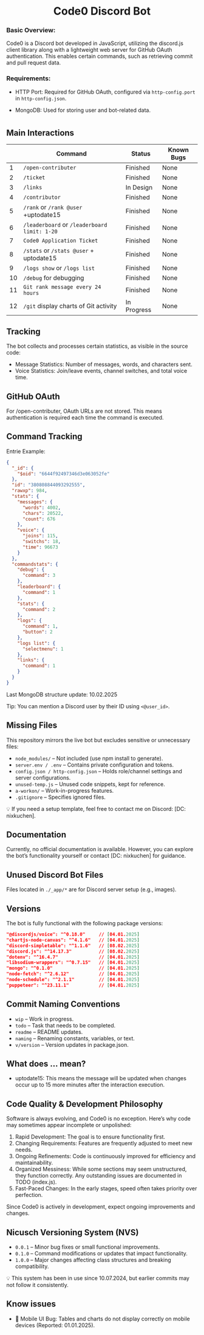 <div align="center">
<h1>Code0 Discord Bot</h1>
</div>

### Basic Overview:

Code0 is a Discord bot developed in JavaScript, utilizing the discord.js client library along with a lightweight web server for GitHub OAuth authentication. This enables certain commands, such as retrieving commit and pull request data.


### Requirements:

- HTTP Port: Required for GitHub OAuth, configured via `http-config.port` in `http-config.json`.

- MongoDB: Used for storing user and bot-related data.
#

## Main Interactions

|     | Command                                      | Status       | Known Bugs
| --- | ---------------------------------------------| ------------ | --------- |
| 1   | `/open-contributer`                          | Finished     |      None |
| 2   | `/ticket`                                    | Finished     |      None |
| 3   | `/links`                                     | In Design    |      None |
| 4   | `/contributor`                               | Finished     |      None |
| 5   | `/rank` or `/rank @user` +uptodate15         | Finished     |      None |
| 6   | `/leaderboard` or `/leaderboard limit: 1-20` | Finished     |      None |
| 7   | `Code0 Application Ticket`                   | Finished     |      None |
| 8   | `/stats` or `/stats @user` + uptodate15      | Finished     |      None |
| 9   | `/logs show` or `/logs list`                 | Finished     |      None |
| 10  | `/debug` for debugging                       | Finished     |      None |
| 11  | `Git rank message every 24 hours`            | Finished     |      None |
| 12  | `/git` display charts of Git activity        | In Progress  |      None |

## Tracking

The bot collects and processes certain statistics, as visible in the source code:

- Message Statistics: Number of messages, words, and characters sent.
- Voice Statistics: Join/leave events, channel switches, and total voice time.

## GitHub OAuth
For /open-contributer, OAuth URLs are not stored. This means authentication is required each time the command is executed.

## Command Tracking

Entrie Example:
```json
{
  "_id": {
    "$oid": "6644f92497346d3e063052fe"
  },
  "id": "380808844093292555",
  "rawxp": 984,
  "stats": {
    "messages": {
      "words": 4002,
      "chars": 20522,
      "count": 676
    },
    "voice": {
      "joins": 115,
      "switchs": 18,
      "time": 96673
    }
  },
  "commandstats": {
    "debug": {
      "command": 3
    },
    "leaderboard": {
      "command": 1
    },
    "stats": {
      "command": 2
    },
    "logs": {
      "command": 1,
      "button": 2
    },
    "logs list": {
      "selectmenu": 1
    },
    "links": {
      "command": 1
    }
  }
}
```

Last MongoDB structure update: 10.02.2025

 Tip: You can mention a Discord user by their ID using `<@user_id>`.

## Missing Files
This repository mirrors the live bot but excludes sensitive or unnecessary files:

- `node_modules/` – Not included (use npm install to generate).
- `server.env / .env` – Contains private configuration and tokens.
- `config.json / http-config.json` – Holds role/channel settings and server configurations.
- `unused-temp.js` – Unused code snippets, kept for reference.
- `a-workon/` – Work-in-progress features.
- `.gitignore` – Specifies ignored files.

💡 If you need a setup template, feel free to contact me on Discord: [DC: nixkuchen].

## Documentation

Currently, no official documentation is available. However, you can explore the bot’s functionality yourself or contact [DC: nixkuchen] for guidance.

## Unused Discord Bot Files

Files located in `./_app/*` are for Discord server setup (e.g., images).

## Versions

The bot is fully functional with the following package versions:
```json
"@discordjs/voice": "^0.18.0"     // [04.01.2025]
"chartjs-node-canvas": "^4.1.6"   // [04.01.2025]
"discord-simpletable": "^1.1.6"   // [08.02.2025]
"discord.js": "^14.17.3"          // [08.02.2025]
"dotenv": "^16.4.7"               // [04.01.2025]
"libsodium-wrappers": "^0.7.15"   // [04.01.2025]
"mongo": "^0.1.0"                 // [04.01.2025]
"node-fetch": "^2.6.12"           // [04.01.2025]
"node-schedule": "^2.1.1"         // [04.01.2025]
"puppeteer": "^23.11.1"           // [04.01.2025]
```

## Commit Naming Conventions

- `wip` – Work in progress.
- `todo` – Task that needs to be completed.
- `readme` – README updates.
- `naming` – Renaming constants, variables, or text.
- `v/version` – Version updates in package.json.

## What does ... mean?

- uptodate15: This means the message will be updated when changes occur up to 15 more minutes after the interaction execution.

## Code Quality & Development Philosophy
Software is always evolving, and Code0 is no exception. Here’s why code may sometimes appear incomplete or unpolished:

1. Rapid Development: The goal is to ensure functionality first.
2. Changing Requirements: Features are frequently adjusted to meet new needs.
3. Ongoing Refinements: Code is continuously improved for efficiency and maintainability.
4. Organized Messiness: While some sections may seem unstructured, they function correctly. Any outstanding issues are documented in TODO (index.js).
5. Fast-Paced Changes: In the early stages, speed often takes priority over perfection.

Since Code0 is actively in development, expect ongoing improvements and changes.
## Nicusch Versioning System (NVS)
- `0.0.1` – Minor bug fixes or small functional improvements.
- `0.1.0` – Command modifications or updates that impact functionality.
- `1.0.0` – Major changes affecting class structures and breaking compatibility.

💡 This system has been in use since 10.07.2024, but earlier commits may not follow it consistently.
## Know issues

- 📱 Mobile UI Bug: Tables and charts do not display correctly on mobile devices (Reported: 01.01.2025).